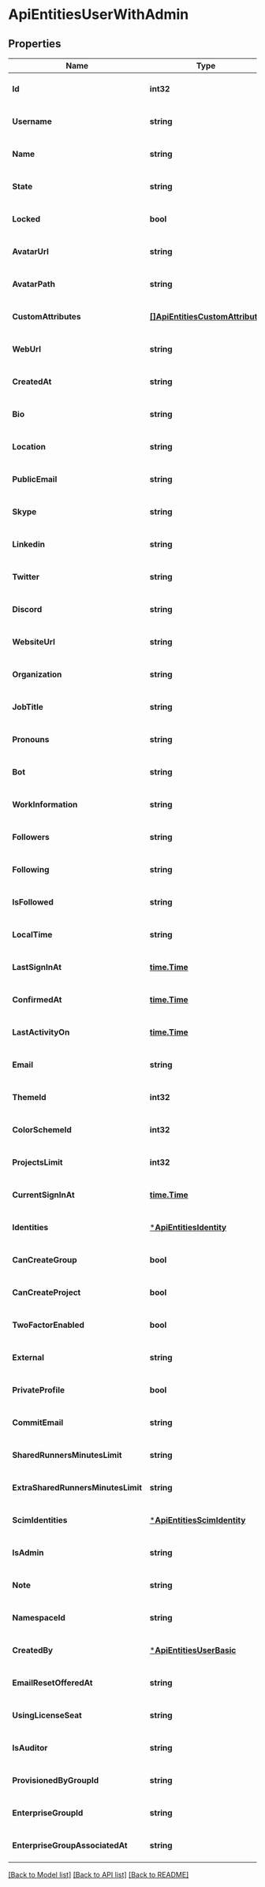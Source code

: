 # ApiEntitiesUserWithAdmin

## Properties
Name | Type | Description | Notes
------------ | ------------- | ------------- | -------------
**Id** | **int32** |  | [optional] [default to null]
**Username** | **string** |  | [optional] [default to null]
**Name** | **string** |  | [optional] [default to null]
**State** | **string** |  | [optional] [default to null]
**Locked** | **bool** |  | [optional] [default to null]
**AvatarUrl** | **string** |  | [optional] [default to null]
**AvatarPath** | **string** |  | [optional] [default to null]
**CustomAttributes** | [**[]ApiEntitiesCustomAttribute**](API_Entities_CustomAttribute.md) |  | [optional] [default to null]
**WebUrl** | **string** |  | [optional] [default to null]
**CreatedAt** | **string** |  | [optional] [default to null]
**Bio** | **string** |  | [optional] [default to null]
**Location** | **string** |  | [optional] [default to null]
**PublicEmail** | **string** |  | [optional] [default to null]
**Skype** | **string** |  | [optional] [default to null]
**Linkedin** | **string** |  | [optional] [default to null]
**Twitter** | **string** |  | [optional] [default to null]
**Discord** | **string** |  | [optional] [default to null]
**WebsiteUrl** | **string** |  | [optional] [default to null]
**Organization** | **string** |  | [optional] [default to null]
**JobTitle** | **string** |  | [optional] [default to null]
**Pronouns** | **string** |  | [optional] [default to null]
**Bot** | **string** |  | [optional] [default to null]
**WorkInformation** | **string** |  | [optional] [default to null]
**Followers** | **string** |  | [optional] [default to null]
**Following** | **string** |  | [optional] [default to null]
**IsFollowed** | **string** |  | [optional] [default to null]
**LocalTime** | **string** |  | [optional] [default to null]
**LastSignInAt** | [**time.Time**](time.Time.md) |  | [optional] [default to null]
**ConfirmedAt** | [**time.Time**](time.Time.md) |  | [optional] [default to null]
**LastActivityOn** | [**time.Time**](time.Time.md) |  | [optional] [default to null]
**Email** | **string** |  | [optional] [default to null]
**ThemeId** | **int32** |  | [optional] [default to null]
**ColorSchemeId** | **int32** |  | [optional] [default to null]
**ProjectsLimit** | **int32** |  | [optional] [default to null]
**CurrentSignInAt** | [**time.Time**](time.Time.md) |  | [optional] [default to null]
**Identities** | [***ApiEntitiesIdentity**](API_Entities_Identity.md) |  | [optional] [default to null]
**CanCreateGroup** | **bool** |  | [optional] [default to null]
**CanCreateProject** | **bool** |  | [optional] [default to null]
**TwoFactorEnabled** | **bool** |  | [optional] [default to null]
**External** | **string** |  | [optional] [default to null]
**PrivateProfile** | **bool** |  | [optional] [default to null]
**CommitEmail** | **string** |  | [optional] [default to null]
**SharedRunnersMinutesLimit** | **string** |  | [optional] [default to null]
**ExtraSharedRunnersMinutesLimit** | **string** |  | [optional] [default to null]
**ScimIdentities** | [***ApiEntitiesScimIdentity**](API_Entities_ScimIdentity.md) |  | [optional] [default to null]
**IsAdmin** | **string** |  | [optional] [default to null]
**Note** | **string** |  | [optional] [default to null]
**NamespaceId** | **string** |  | [optional] [default to null]
**CreatedBy** | [***ApiEntitiesUserBasic**](API_Entities_UserBasic.md) |  | [optional] [default to null]
**EmailResetOfferedAt** | **string** |  | [optional] [default to null]
**UsingLicenseSeat** | **string** |  | [optional] [default to null]
**IsAuditor** | **string** |  | [optional] [default to null]
**ProvisionedByGroupId** | **string** |  | [optional] [default to null]
**EnterpriseGroupId** | **string** |  | [optional] [default to null]
**EnterpriseGroupAssociatedAt** | **string** |  | [optional] [default to null]

[[Back to Model list]](../README.md#documentation-for-models) [[Back to API list]](../README.md#documentation-for-api-endpoints) [[Back to README]](../README.md)


